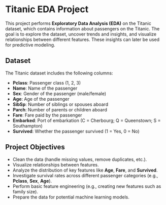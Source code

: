 # Titanic EDA Project

This project performs **Exploratory Data Analysis (EDA)** on the Titanic dataset, which contains information about passengers on the Titanic. The goal is to explore the dataset, uncover trends and insights, and visualize relationships between different features. These insights can later be used for predictive modeling.

## Dataset

The Titanic dataset includes the following columns:
- **Pclass**: Passenger class (1, 2, 3)
- **Name**: Name of the passenger
- **Sex**: Gender of the passenger (male/female)
- **Age**: Age of the passenger
- **SibSp**: Number of siblings or spouses aboard
- **Parch**: Number of parents or children aboard
- **Fare**: Fare paid by the passenger
- **Embarked**: Port of embarkation (C = Cherbourg; Q = Queenstown; S = Southampton)
- **Survived**: Whether the passenger survived (1 = Yes, 0 = No)

## Project Objectives

- Clean the data (handle missing values, remove duplicates, etc.).
- Visualize relationships between features.
- Analyze the distribution of key features like **Age**, **Fare**, and **Survived**.
- Investigate survival rates across different passenger categories (e.g., **Pclass**, **Sex**, **Age**).
- Perform basic feature engineering (e.g., creating new features such as family size).
- Prepare the data for potential machine learning models.
